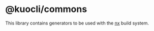 # @kuocli/commons

This library contains generators to be used with the [nx](https://nx.dev/) build system.

